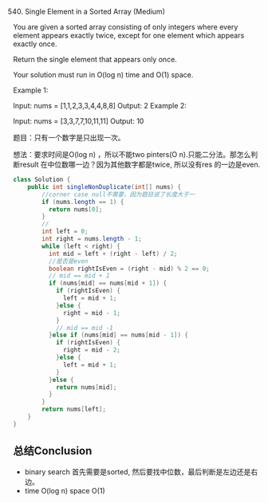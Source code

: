 540. Single Element in a Sorted Array (Medium)

You are given a sorted array consisting of only integers where every element appears exactly twice, except for one element which appears exactly once.

Return the single element that appears only once.

Your solution must run in O(log n) time and O(1) space.



Example 1:

Input: nums = [1,1,2,3,3,4,4,8,8]
Output: 2
Example 2:

Input: nums = [3,3,7,7,10,11,11]
Output: 10

题目：只有一个数字是只出现一次。

想法：要求时间是O(log n) ，所以不能two pinters(O n).只能二分法。那怎么判断result 在中位数哪一边？因为其他数字都是twice, 所以没有res 的一边是even.

```java
class Solution {
    public int singleNonDuplicate(int[] nums) {
        //corner case null不需要，因为题目说了长度大于一
        if (nums.length == 1) {
          return nums[0];
        }
        //
        int left = 0;
        int right = nums.length - 1;
        while (left < right) {
          int mid = left + (right - left) / 2;
          //是否是even
          boolean rightIsEven = (right - mid) % 2 == 0;
          // mid == mid + 1
          if (nums[mid] == nums[mid + 1]) {
            if (rightIsEven) {
              left = mid + 1;
            }else {
              right = mid - 1;
            }
            // mid == mid -1
          }else if (nums[mid] == nums[mid - 1]) {
            if (rightIsEven) {
              right = mid - 2;
            }else {
              left = mid + 1;
            }
          }else {
            return nums[mid];
          }
        }
        return nums[left];
    }
}

```
## 总结Conclusion

- binary search 首先需要是sorted, 然后要找中位数，最后判断是左边还是右边。
- time O(log n) space O(1)
